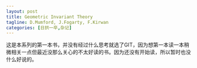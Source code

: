 ```yaml
---
layout: post
title: Geometric Invariant Theory
tagline: D.Mumford, J.Fogarty, F.Kirwan
categories: [日拱一卒,杂记]
---
```


这是本系列的第一本书，并没有经过什么思考就选了GIT，因为想第一本读一本稍微相关一点但最近没那么关心的不太好读的书。因为还没有开始读，所以暂时也没什么好说的。

